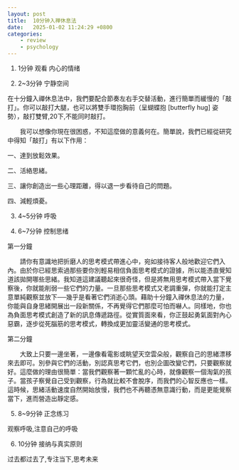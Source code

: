 ```yaml
---
layout: post
title:  10分钟入禅休息法
date:   2025-01-02 11:24:29 +0800
categories: 
    - review
    - psychology
---
```


1. 1分钟 观看 内心的情绪

2. 2~3分钟 宁静空间

在十分鐘入禪休息法中，我們要配合節奏左右手交替活動，進行簡單而緩慢的「敲打」。你可以敲打大腿，也可以將雙手環抱胸前（呈蝴蝶抱 [butterfly hug] 姿勢），敲打雙臂,20下,不能同时敲打。

　　我可以想像你現在很困惑，不知這麼做的意義何在。簡單說，我們已經從研究中得知「敲打」有以下作用：

一、達到放鬆效果。

二、活絡思緒。

三、讓你創造出一些心理距離，得以退一步看待自己的問題。

四、減輕煩憂。

3. 4~5分钟 呼吸

4. 6~7分钟 控制思绪

第一分鐘

　　請你有意識地把折磨人的思考模式帶進心中，宛如接待客人般地歡迎它們入內。由於你已經思索過那些要你別輕易相信負面思考模式的證據，所以能憑直覺知道該拋開哪些思緒。我知道這建議聽起來很奇怪，但是將無用思考模式帶入當下覺察後，你就能削弱一些它們的力量。一旦那些思考模式又老調重彈，你就能打定主意單純觀察並放下──幾乎是看著它們消逝心頭。藉助十分鐘入禪休息法的力量，你能與自身思緒開展出一段新關係，不再覺得它們那麼可怕而嚇人。同樣地，你也為負面思考模式創造了新的訊息傳遞路徑。從實質面來看，你正鼓起勇氣面對內心惡霸，逐步從死腦筋的思考模式，轉換成更加靈活變通的思考模式。

第二分鐘

　　大致上只要一邊坐著，一邊像看電影或眺望天空雲朵般，觀察自己的思緒漂移來去即可。別參與它們的活動，別認真思考它們，也別企圖改變它們，只要觀察就好。這麼做的理由很簡單：當我們觀察著一顆忙亂的心時，就像觀察一個淘氣的孩子。當孩子察覺自己受到觀察，行為就比較不會脫序，而我們的心智反應也一樣。這時候，思緒活動速度自然開始放慢，我們也不再聽憑無意識行動，而是更能覺察當下，進而營造出靜定感。

5. 8~9分钟 正念练习

观察呼吸,注意自己的呼吸

6. 10分钟 接纳与真实原则

过去都过去了,专注当下,思考未来